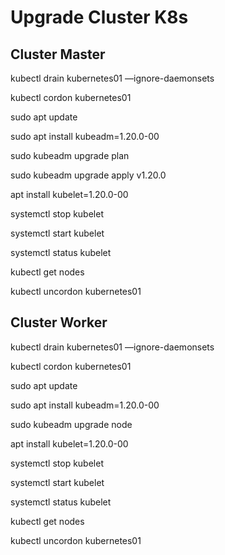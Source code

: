 # Upgrade Cluster K8s

## Cluster Master

kubectl drain kubernetes01 —ignore-daemonsets

kubectl cordon kubernetes01

sudo apt update 

sudo apt install kubeadm=1.20.0-00

sudo kubeadm upgrade plan

sudo kubeadm upgrade apply v1.20.0

apt install kubelet=1.20.0-00

systemctl stop kubelet

systemctl start kubelet

systemctl status kubelet

kubectl get nodes

kubectl uncordon kubernetes01

## Cluster Worker

kubectl drain kubernetes01 —ignore-daemonsets

kubectl cordon kubernetes01

sudo apt update 

sudo apt install kubeadm=1.20.0-00

sudo kubeadm upgrade node

apt install kubelet=1.20.0-00

systemctl stop kubelet

systemctl start kubelet

systemctl status kubelet

kubectl get nodes

kubectl uncordon kubernetes01
